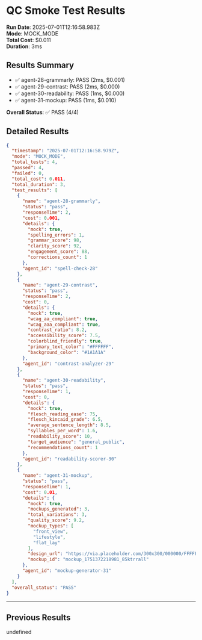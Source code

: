 # QC Smoke Test Results

**Run Date**: 2025-07-01T12:16:58.983Z  
**Mode**: MOCK_MODE  
**Total Cost**: $0.011  
**Duration**: 3ms

## Results Summary
- ✅ agent-28-grammarly: PASS (2ms, $0.001)
- ✅ agent-29-contrast: PASS (2ms, $0.000)
- ✅ agent-30-readability: PASS (1ms, $0.000)
- ✅ agent-31-mockup: PASS (1ms, $0.010)

**Overall Status**: ✅ PASS (4/4)

## Detailed Results

```json
{
  "timestamp": "2025-07-01T12:16:58.979Z",
  "mode": "MOCK_MODE",
  "total_tests": 4,
  "passed": 4,
  "failed": 0,
  "total_cost": 0.011,
  "total_duration": 3,
  "test_results": [
    {
      "name": "agent-28-grammarly",
      "status": "pass",
      "responseTime": 2,
      "cost": 0.001,
      "details": {
        "mock": true,
        "spelling_errors": 1,
        "grammar_score": 98,
        "clarity_score": 92,
        "engagement_score": 88,
        "corrections_count": 1
      },
      "agent_id": "spell-check-28"
    },
    {
      "name": "agent-29-contrast",
      "status": "pass",
      "responseTime": 2,
      "cost": 0,
      "details": {
        "mock": true,
        "wcag_aa_compliant": true,
        "wcag_aaa_compliant": true,
        "contrast_ratio": 8.2,
        "accessibility_score": 7.5,
        "colorblind_friendly": true,
        "primary_text_color": "#FFFFFF",
        "background_color": "#1A1A1A"
      },
      "agent_id": "contrast-analyzer-29"
    },
    {
      "name": "agent-30-readability",
      "status": "pass",
      "responseTime": 1,
      "cost": 0,
      "details": {
        "mock": true,
        "flesch_reading_ease": 75,
        "flesch_kincaid_grade": 6.5,
        "average_sentence_length": 8.5,
        "syllables_per_word": 1.6,
        "readability_score": 10,
        "target_audience": "general_public",
        "recommendations_count": 1
      },
      "agent_id": "readability-scorer-30"
    },
    {
      "name": "agent-31-mockup",
      "status": "pass",
      "responseTime": 1,
      "cost": 0.01,
      "details": {
        "mock": true,
        "mockups_generated": 3,
        "total_variations": 3,
        "quality_score": 9.2,
        "mockup_types": [
          "front_view",
          "lifestyle",
          "flat_lay"
        ],
        "design_url": "https://via.placeholder.com/300x300/000000/FFFFFF?text=Test+Design",
        "mockup_id": "mockup_1751372218981_85ktrrall"
      },
      "agent_id": "mockup-generator-31"
    }
  ],
  "overall_status": "PASS"
}
```


---

## Previous Results





undefined